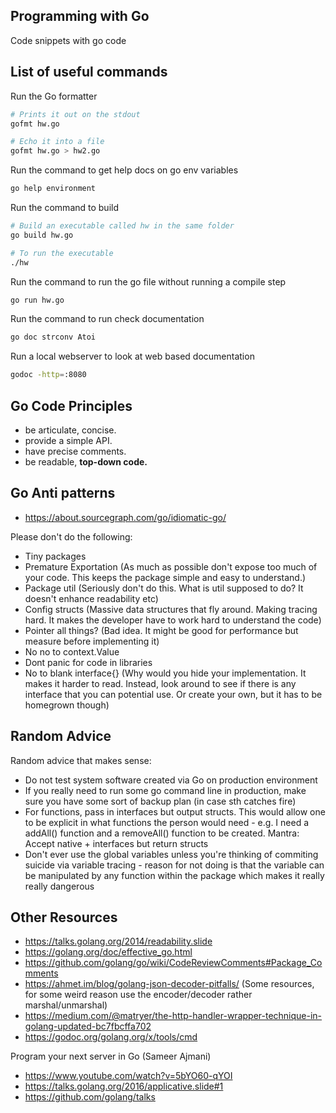 ## Programming with Go

Code snippets with go code

## List of useful commands

Run the Go formatter
```bash
# Prints it out on the stdout
gofmt hw.go

# Echo it into a file
gofmt hw.go > hw2.go
```

Run the command to get help docs on go env variables
```bash
go help environment
```

Run the command to build 
```bash
# Build an executable called hw in the same folder
go build hw.go

# To run the executable
./hw
```

Run the command to run the go file without running a compile step
```bash
go run hw.go
```

Run the command to run check documentation
```bash
go doc strconv Atoi
```

Run a local webserver to look at web based documentation 
```bash
godoc -http=:8080
```

## Go Code Principles

- be articulate, concise.
- provide a simple API.
- have precise comments.
- be readable, **top-down code.**


## Go Anti patterns

- https://about.sourcegraph.com/go/idiomatic-go/

Please don't do the following:
- Tiny packages
- Premature Exportation (As much as possible don't expose too much of your code. This keeps the package simple and easy to understand.)
- Package util (Seriously don't do this. What is util supposed to do? It doesn't enhance readability etc)
- Config structs (Massive data structures that fly around. Making tracing hard. It makes the developer have to work hard to understand the code)
- Pointer all things? (Bad idea. It might be good for performance but measure before implementing it)
- No no to context.Value
- Dont panic for code in libraries
- No to blank interface{} (Why would you hide your implementation. It makes it harder to read. Instead, look around to see if there is any interface that you can potential use. Or create your own, but it has to be homegrown though)


## Random Advice

Random advice that makes sense:

- Do not test system software created via Go on production environment
- If you really need to run some go command line in production, make sure you have some sort of backup plan (in case sth catches fire)
- For functions, pass in interfaces but output structs. This would allow one to be explicit in what functions the person would need - e.g. I need a addAll() function and a removeAll() function to be created. Mantra: Accept native + interfaces but return structs
- Don't ever use the global variables unless you're thinking of commiting suicide via variable tracing - reason for not doing is that the variable can be manipulated by any function within the package which makes it really really dangerous



## Other Resources

- https://talks.golang.org/2014/readability.slide
- https://golang.org/doc/effective_go.html
- https://github.com/golang/go/wiki/CodeReviewComments#Package_Comments
- https://ahmet.im/blog/golang-json-decoder-pitfalls/ (Some resources, for some weird reason use the encoder/decoder rather marshal/unmarshal)
- https://medium.com/@matryer/the-http-handler-wrapper-technique-in-golang-updated-bc7fbcffa702
- https://godoc.org/golang.org/x/tools/cmd

Program your next server in Go (Sameer Ajmani)
- https://www.youtube.com/watch?v=5bYO60-qYOI
- https://talks.golang.org/2016/applicative.slide#1
- https://github.com/golang/talks


